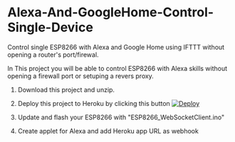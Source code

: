 # Alexa-And-GoogleHome-Control-Single-Device

Control single ESP8266 with Alexa and Google Home using IFTTT without opening a router's port/firewal.


In This project you will be able to control ESP8266 with Alexa skills without opening a firewall port or setuping a revers proxy.

1. Download this project and unzip.

2. Deploy this project to Heroku by clicking this button
    [![Deploy](https://www.herokucdn.com/deploy/button.svg)](https://heroku.com/deploy)

3. Update and flash your ESP8266 with "ESP8266_WebSocketClient.ino"

4. Create applet for Alexa and add Heroku app URL as webhook
